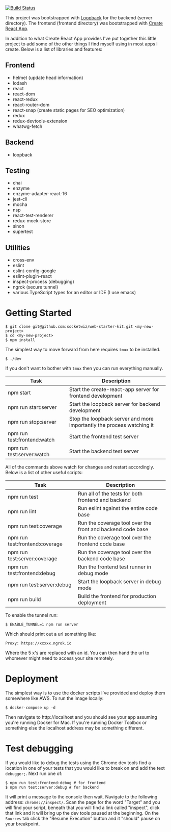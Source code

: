 [![Build Status](https://travis-ci.org/socketwiz/web-starter-kit.svg?branch=master)](https://travis-ci.org/socketwiz/web-starter-kit)

This project was bootstrapped with [Loopback](https://loopback.io/) for the backend (server directory). The frontend (frontend directory) was bootstrapped with [Create React App](https://github.com/facebookincubator/create-react-app).

In addition to what Create React App provides I've put together this
little project to add some of the other things I find myself using in
most apps I create.  Below is a list of libraries and features:

## Frontend
* helmet (update head information)
* lodash
* react
* react-dom
* react-redux
* react-router-dom
* react-snap (create static pages for SEO optimization)
* redux
* redux-devtools-extension
* whatwg-fetch

## Backend
* loopback

## Testing
* chai
* enzyme
* enzyme-adapter-react-16
* jest-cli
* mocha
* nsp
* react-test-renderer
* redux-mock-store
* sinon
* supertest

## Utilities
* cross-env
* eslint
* eslint-config-google
* eslint-plugin-react
* inspect-process (debugging)
* ngrok (secure tunnel)
* various TypeScript types for an editor or IDE (I use emacs)

# Getting Started

``` shell
$ git clone git@github.com:socketwiz/web-starter-kit.git <my-new-project>
$ cd <my-new-project>
$ npm install
```

The simplest way to move forward from here requires `tmux` to be installed.

``` shell
$ ./dev
```

If you don't want to bother with `tmux` then you can run everything manually.

Task | Description
-----|------------
npm start | Start the create-react-app server for frontend development
npm run start:server | Start the loopback server for backend development
npm run stop:server | Stop the loopback server and more importantly the process watching it
npm run test:frontend:watch | Start the frontend test server
npm run test:server:watch | Start the backend test server

All of the commands above watch for changes and restart accordingly.
Below is a list of other useful scripts:

Task | Description
-----|------------
npm run test | Run all of the tests for both frontend and backend
npm run lint | Run eslint against the entire code base
npm run test:coverage | Run the coverage tool over the front and backend code base
npm run test:frontend:coverage | Run the coverage tool over the frontend code base
npm run test:server:coverage | Run the coverage tool over the backend code base
npm run test:frontend:debug | Run the frontend test runner in debug mode
npm run test:server:debug | Start the loopback server in debug mode
npm run build | Build the frontend for production deployment

To enable the tunnel run:

``` shell
$ ENABLE_TUNNEL=1 npm run server
```

Which should print out a url something like:

``` shell
Proxy: https://xxxxx.ngrok.io
```

Where the 5 x's are replaced with an id.  You can then hand the url to
whomever might need to access your site remotely.

# Deployment

The simplest way is to use the docker scripts I've provided and deploy
them somewhere like AWS. To run the image locally:

``` shell
$ docker-compose up -d
```

Then navigate to http://localhost and you should see your app assuming
you're running Docker for Mac.  If you're running Docker Toolbox or
something else the localhost address may be something different.

# Test debugging

If you would like to debug the tests using the Chrome dev tools find a
location in one of your tests that you would like to break on and add
the text `debugger;`. Next run one of:

``` shell
$ npm run test:frontend:debug # for frontend
$ npm run test:server:debug # for backend
```

It will print a message to the console then wait.  Navigate to the
following address: `chrome://inspect/`. Scan the page for the word
"Target" and you will find your script, beneath that you will find a
link called "inspect", click that link and it will bring up the dev
tools paused at the beginning. On the `Sources` tab click the "Resume
Execution" button and it "should" pause on your breakpoint.
